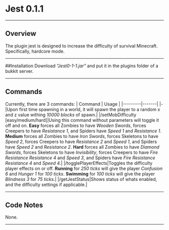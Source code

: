 # Jest 0.1.1
---
## Overview
The plugin jest is designed to increase the difficulty of survival Minecraft.
Specifically, hardcore mode.

---
##Installation
Download *"Jest0-1-1.jar"* and put it in the plugins folder of a bukkit server.

---
## Commands
Currently, there are 3 commands:
| Command | Usage |
|---------|-------|
|*-*|Upon first time spawning in a world, it will spawn the player to a random x and z value withing *10000 blocks* of spawn.|
|/setMobDifficulty [easy/medium/hard]|Using this command without parameters will toggle it off and on. **Easy** forces all Zombies to have *Wooden Swords*, forces Creepers to have *Resistance 1*, and Spiders have *Speed 1* and *Resistance 1*. **Medium** forces all Zombies to have *Iron Swords*, forces Skeletons to have *Speed 2*, forces Creepers to have *Resistance 2* and *Speed 1*, and Spiders have *Speed 2* and *Resistance 2*. **Hard** forces all Zombies to have *Diamond Swords*, forces Skeletons to have *Invisibility*, forces Creepers to have *Fire Resistance* *Resistance 4* and *Speed 3*, and Spiders have *Fire Resistance* *Resistance 4* and *Speed 4*.|
|/togglePlayerEffects|Toggles the difficulty player effects on or off. **Running** for *250 ticks* will give the player *Confusion 6* and *Hunger 1* for *100 ticks*. **Swimming** for *100 ticks* will give the player *Blindness 3* for *75 ticks*.|
|/getJestStatus|Shows status of whats enabled, and the difficulty settings if applicable.|

---
## Code Notes
None.

---
